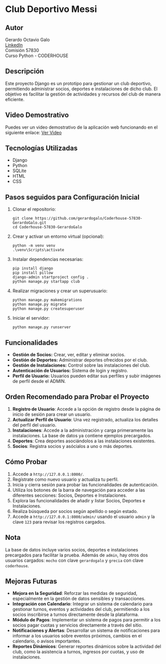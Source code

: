 # Club Deportivo Messi

## Autor
Gerardo Octavio Galo  
[LinkedIn](https://www.linkedin.com/in/gerardogalo/)  
Comisión 57830  
Curso Python - CODERHOUSE

## Descripción
Este proyecto Django es un prototipo para gestionar un club deportivo, permitiendo administrar socios, deportes e instalaciones de dicho club. El objetivo es facilitar la gestión de actividades y recursos del club de manera eficiente.

## Video Demostrativo
Puedes ver un video demostrativo de la aplicación web funcionando en el siguiente enlace: [Ver Video](URL_DEL_VIDEO)

## Tecnologías Utilizadas
- Django
- Python
- SQLite
- HTML
- CSS

## Pasos seguidos para Configuración Inicial
1. Clonar el repositorio:
    ```
    git clone https://github.com/gerardogalo/Coderhouse-57830-GerardoGalo.git
    cd Coderhouse-57830-GerardoGalo
    ```
2. Crear y activar un entorno virtual (opcional):
    ```
    python -m venv venv
    .\venv\Scripts\activate
    ```
3. Instalar dependencias necesarias:
    ```
    pip install django
    pip install pillow
    django-admin startproject config .
    python manage.py startapp club  
    ```
4. Realizar migraciones y crear un superusuario:
    ```
    python manage.py makemigrations
    python manage.py migrate
    python manage.py createsuperuser
    ```
5. Iniciar el servidor:
    ```
    python manage.py runserver
    ```

## Funcionalidades
- **Gestión de Socios:** Crear, ver, editar y eliminar socios.
- **Gestión de Deportes:** Administrar deportes ofrecidos por el club.
- **Gestión de Instalaciones:** Control sobre las instalaciones del club.
- **Autenticación de Usuarios:** Sistema de login y registro.
- **Perfil de Usuario:** Usuarios pueden editar sus perfiles y subir imágenes de perfil desde el ADMIN.

## Orden Recomendado para Probar el Proyecto
1. **Registro de Usuario**: Accede a la opción de registro desde la página de inicio de sesión para crear un usuario.
2. **Actualizar Perfil de Usuario**: Una vez registrado, actualiza los detalles del perfil del usuario.
3. **Instalaciones**: Accede a la administración y carga primeramente las instalaciones. La base de datos ya contiene ejemplos precargados.
4. **Deportes**: Crea deportes asociándolos a las instalaciones existentes.
5. **Socios**: Registra socios y asócialos a uno o más deportes.

## Cómo Probar
1. Accede a `http://127.0.0.1:8000/`.
2. Regístrate como nuevo usuario y actualiza tu perfil.
3. Inicia y cierra sesión para probar las funcionalidades de autenticación.
4. Utiliza los botones de la barra de navegación para acceder a las diferentes secciones: Socios, Deportes e Instalaciones.
5. Explora las funcionalidades de añadir y listar Socios, Deportes e Instalaciones.
6. Realiza búsqueda por socios según apellido o según estado.
7. Accede a `http://127.0.0.1:8000/admin/` usando el usuario `admin` y la clave `123` para revisar los registros cargados.

## Nota
La base de datos incluye varios socios, deportes e instalaciones precargados para facilitar la prueba. Además de `admin`, hay otros dos usuarios cargados: `mocho` con clave `gerardogalo` y `grecia` con clave `coderhouse`.

## Mejoras Futuras
- **Mejora en la Seguridad**: Reforzar las medidas de seguridad, especialmente en la gestión de datos sensibles y transacciones.
- **Integración con Calendario**: Integrar un sistema de calendario para gestionar turnos, eventos y actividades del club, permitiendo a los socios inscribirse a turnos directamente desde la plataforma.
- **Módulo de Pagos**: Implementar un sistema de pagos para permitir a los socios pagar cuotas y servicios directamente a través del sitio.
- **Notificaciones y Alertas**: Desarrollar un sistema de notificaciones para informar a los usuarios sobre eventos próximos, cambios en el calendario, o avisos importantes.
- **Reportes Dinámicos**: Generar reportes dinámicos sobre la actividad del club, como la asistencia a turnos, ingresos por cuotas, y uso de instalaciones.

